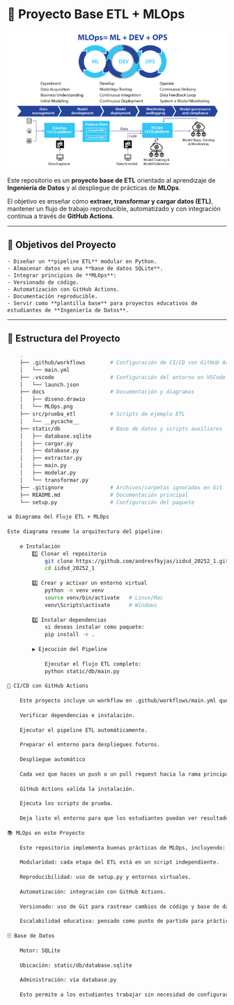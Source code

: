 # 🧩 Proyecto Base ETL + MLOps

![Imagen](docs/MLOps.png)

Este repositorio es un **proyecto base de ETL** orientado al aprendizaje de **Ingeniería de Datos** y al despliegue de prácticas de **MLOps**.  

El objetivo es enseñar cómo **extraer, transformar y cargar datos (ETL)**, mantener un flujo de trabajo reproducible, automatizado y con integración continua a través de **GitHub Actions**.



---

## 🚀 Objetivos del Proyecto

    - Diseñar un **pipeline ETL** modular en Python.
    - Almacenar datos en una **base de datos SQLite**.
    - Integrar principios de **MLOps**:
    - Versionado de código.
    - Automatización con GitHub Actions.
    - Documentación reproducible.
    - Servir como **plantilla base** para proyectos educativos de estudiantes de **Ingeniería de Datos**.

---

## 📂 Estructura del Proyecto

```bash
    .
    ├── .github/workflows        # Configuración de CI/CD con GitHub Actions
    │   └── main.yml
    ├── .vscode                  # Configuración del entorno en VSCode
    │   └── launch.json
    ├── docs                     # Documentación y diagramas
    │   ├── diseno.drawio
    │   └── MLOps.png
    ├── src/prueba_etl           # Scripts de ejemplo ETL
    │   └── __pycache__
    ├── static/db                # Base de datos y scripts auxiliares
    │   ├── database.sqlite
    │   ├── cargar.py
    │   ├── database.py
    │   ├── extractor.py
    │   ├── main.py
    │   ├── modelar.py
    │   └── transformar.py
    ├── .gitignore               # Archivos/carpetas ignoradas en Git
    ├── README.md                # Documentación principal
    └── setup.py                 # Configuración del paquete

📊 Diagrama del Flujo ETL + MLOps

Este diagrama resume la arquitectura del pipeline:

    ⚙️ Instalación
        1️⃣ Clonar el repositorio
            git clone https://github.com/andresfkyjas/iidsd_20252_1.git.git
            cd iidsd_20252_1

        2️⃣ Crear y activar un entorno virtual
            python -m venv venv
            source venv/bin/activate   # Linux/Mac
            venv\Scripts\activate      # Windows

        3️⃣ Instalar dependencias
            si deseas instalar como paquete:
            pip install -e .

        ▶️ Ejecución del Pipeline

            Ejecutar el flujo ETL completo:
            python static/db/main.py

🔄 CI/CD con GitHub Actions

    Este proyecto incluye un workflow en .github/workflows/main.yml que permite:

    Verificar dependencias e instalación.

    Ejecutar el pipeline ETL automáticamente.

    Preparar el entorno para despliegues futuros.

    Despliegue automático

    Cada vez que haces un push o un pull request hacia la rama principal:

    GitHub Actions valida la instalación.

    Ejecuta los scripts de prueba.

    Deja listo el entorno para que los estudiantes puedan ver resultados.

📚 MLOps en este Proyecto

    Este repositorio implementa buenas prácticas de MLOps, incluyendo:

    Modularidad: cada etapa del ETL está en un script independiente.

    Reproducibilidad: uso de setup.py y entornos virtuales.

    Automatización: integración con GitHub Actions.

    Versionado: uso de Git para rastrear cambios de código y base de datos.

    Escalabilidad educativa: pensado como punto de partida para prácticas más avanzadas (Docker, MLFlow, Kubernetes, etc.).

🗄️ Base de Datos

    Motor: SQLite

    Ubicación: static/db/database.sqlite

    Administración: vía database.py

    Esto permite a los estudiantes trabajar sin necesidad de configurar un motor externo.